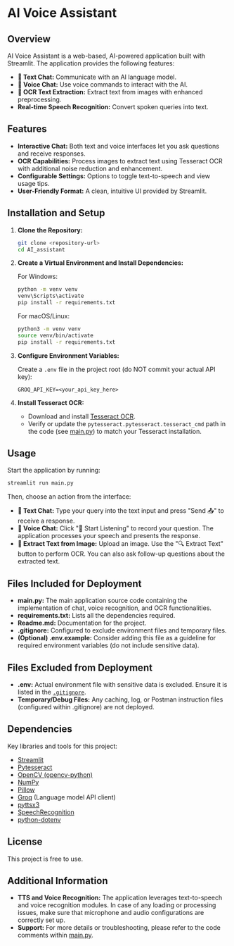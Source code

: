 # AI Voice Assistant

## Overview
AI Voice Assistant is a web-based, AI-powered application built with Streamlit. The application provides the following features:
- **💬 Text Chat:** Communicate with an AI language model.
- **🎤 Voice Chat:** Use voice commands to interact with the AI.
- **📸 OCR Text Extraction:** Extract text from images with enhanced preprocessing.
- **Real-time Speech Recognition:** Convert spoken queries into text.

## Features
- **Interactive Chat:** Both text and voice interfaces let you ask questions and receive responses.
- **OCR Capabilities:** Process images to extract text using Tesseract OCR with additional noise reduction and enhancement.
- **Configurable Settings:** Options to toggle text-to-speech and view usage tips.
- **User-Friendly Format:** A clean, intuitive UI provided by Streamlit.

## Installation and Setup

1. **Clone the Repository:**

   ```sh
   git clone <repository-url>
   cd AI_assistant
   ```

2. **Create a Virtual Environment and Install Dependencies:**

   For Windows:
   ```sh
   python -m venv venv
   venv\Scripts\activate
   pip install -r requirements.txt
   ```

   For macOS/Linux:
   ```sh
   python3 -m venv venv
   source venv/bin/activate
   pip install -r requirements.txt
   ```

3. **Configure Environment Variables:**

   Create a `.env` file in the project root (do NOT commit your actual API key):

   ```env
   GROQ_API_KEY=<your_api_key_here>
   ```

4. **Install Tesseract OCR:**

   - Download and install [Tesseract OCR](https://github.com/tesseract-ocr/tesseract).
   - Verify or update the `pytesseract.pytesseract.tesseract_cmd` path in the code (see [main.py](c:\Users\MR\OneDrive\Desktop\AI_assistant\main.py)) to match your Tesseract installation.

## Usage

Start the application by running:

```sh
streamlit run main.py
```

Then, choose an action from the interface:
- **💬 Text Chat:** Type your query into the text input and press "Send 📤" to receive a response.
- **🎤 Voice Chat:** Click "🎤 Start Listening" to record your question. The application processes your speech and presents the response.
- **📸 Extract Text from Image:** Upload an image. Use the "🔍 Extract Text" button to perform OCR. You can also ask follow-up questions about the extracted text.

## Files Included for Deployment
- **main.py:** The main application source code containing the implementation of chat, voice recognition, and OCR functionalities.
- **requirements.txt:** Lists all the dependencies required.
- **Readme.md:** Documentation for the project.
- **.gitignore:** Configured to exclude environment files and temporary files.
- **(Optional) .env.example:** Consider adding this file as a guideline for required environment variables (do not include sensitive data).

## Files Excluded from Deployment
- **.env:** Actual environment file with sensitive data is excluded. Ensure it is listed in the [`.gitignore`](c:\Users\MR\OneDrive\Desktop\AI_assistant\.gitignore).
- **Temporary/Debug Files:** Any caching, log, or Postman instruction files (configured within .gitignore) are not deployed.

## Dependencies
Key libraries and tools for this project:

- [Streamlit](https://streamlit.io/)
- [Pytesseract](https://pypi.org/project/pytesseract/)
- [OpenCV (opencv-python)](https://pypi.org/project/opencv-python/)
- [NumPy](https://numpy.org/)
- [Pillow](https://pillow.readthedocs.io/)
- [Groq](#) (Language model API client)
- [pyttsx3](https://pypi.org/project/pyttsx3/)
- [SpeechRecognition](https://pypi.org/project/SpeechRecognition/)
- [python-dotenv](https://pypi.org/project/python-dotenv/)

## License
This project is free to use.

## Additional Information
- **TTS and Voice Recognition:** The application leverages text-to-speech and voice recognition modules. In case of any loading or processing issues, make sure that microphone and audio configurations are correctly set up.
- **Support:** For more details or troubleshooting, please refer to the code comments within [main.py](c:\Users\MR\OneDrive\Desktop\AI_assistant\main.py).

